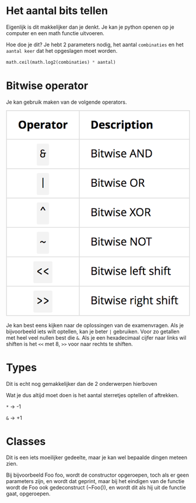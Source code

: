 # Het aantal bits tellen

Eigenlijk is dit makkelijker dan je denkt.
Je kan je python openen op je computer en een math functie uitvoeren.

Hoe doe je dit? Je hebt 2 parameters nodig, het aantal `combinaties` en het `aantal keer` dat het opgeslagen moet worden.

```python
math.ceil(math.log2(combinaties) * aantal)
```

# Bitwise operator

Je kan gebruik maken van de volgende operators.

![bitwise-opreators](img/bitwise-operators.png)

Je kan best eens kijken naar de oplossingen van de examenvragen. 
Als je bijvoorbeeld iets wilt optellen, kan je beter `|` gebruiken.
Voor zo getallen met heel veel nullen best die `&`.
Als je een hexadecimaal cijfer naar links wil shiften is het `<<` met 8, `>>` voor naar rechts te shiften.

# Types

Dit is echt nog gemakkelijker dan de 2 onderwerpen hierboven

Wat je dus altijd moet doen is het aantal sterretjes optellen of aftrekken.

`*` -> -1

`&` -> +1

# Classes

Dit is een iets moeilijker gedeelte, maar je kan wel bepaalde dingen meteen zien.

Bij bijvoorbeeld Foo foo, wordt de constructor opgeroepen, toch als er geen parameters zijn, en wordt dat geprint, maar bij het eindigen van de functie wordt de Foo ook gedeconstruct (~Foo()), en wordt dit als hij uit de functie gaat, opgeroepen.